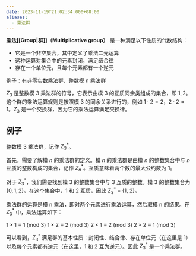 ```yaml
---
date: 2023-11-19T21:02:34.000+08:00
aliases:
  - 乘法群
---
```


**乘法[[Group|群]]（Multiplicative group）** 是一种满足以下性质的代数结构：

- 它是一个非空集合，其中定义了乘法二元运算
- 这种运算对集合中的元素封闭，满足结合律
- 存在一个单位元，且每个元素都有一个逆元

例子：有非零实数乘法群、整数模 n 乘法群

$Z_{3}^{}$ 是整数模 3 乘法群的符号，它表示由模 3 的互质同余类组成的集合，即 ${1, 2}$。这个群的乘法运算规则是按照模 3 的同余关系进行的，例如 $1 \cdot 2 = 2$，$2 \cdot 2 = 1$。$Z_{3}^{}$ 是一个交换群，因为它的乘法运算满足交换律。

## 例子

整数模 3 乘法群，记作 $Z_{3}^{*}$。

首先，需要了解模 $n$ 的乘法群的定义。模 $n$ 的乘法群是由模 $n$ 的整数集合中与 $n$ 互质的整数构成的集合，记作 $Z_{n}^{*}$。互质意味着两个数的最大公约数为 1。

对于 $Z_{3}^{*}$，我们需要找到模 3 的整数集合中与 3 互质的整数。模 3 的整数集合为 $\{0, 1, 2\}$。在这个集合中，$1$ 和 $2$ 互质，因此 $Z_{3}^{*}$ = {1, 2}。

乘法群的运算是模 n 乘法，即对两个元素进行乘法运算，然后取模 n 的结果。在 $Z_{3}^{*}$ 中，乘法运算如下：

$1 \times 1 \equiv 1\ (\text{mod}\ 3)$
$1 \times 2 \equiv 2\ (\text{mod}\ 3)$
$2 \times 1 \equiv 2\ (\text{mod}\ 3)$
$2 \times 2 \equiv 1\ (\text{mod}\ 3)$

可以看到，$Z_{3}^{*}$ 满足群的基本性质：封闭性、结合律、存在单位元（在这里是 1）以及每个元素都有逆元（在这里，1 和 2 互为逆元）。因此 $Z_{3}^{*}$ 是一个乘法群。
